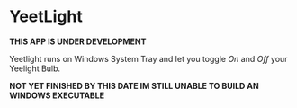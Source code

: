 YeetLight
============

**THIS APP IS UNDER DEVELOPMENT**

Yeetlight runs on Windows System Tray and let you toggle *On* and *Off* your Yeelight Bulb. 

**NOT YET FINISHED BY THIS DATE IM STILL UNABLE TO BUILD AN WINDOWS EXECUTABLE**
